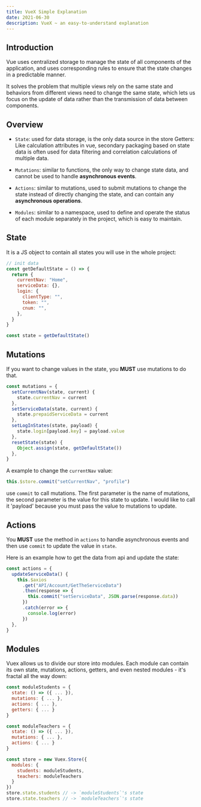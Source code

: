 ```yaml
---
title: VueX Simple Explanation
date: 2021-06-30
description: VueX ~ an easy-to-understand explanation
---
```


## Introduction

Vue uses centralized storage to manage the state of all components of the application, and uses corresponding rules to ensure that the state changes in a predictable manner.

It solves the problem that multiple views rely on the same state and behaviors from different views need to change the same state, which lets us focus on the update of data rather than the transmission of data between components.

## Overview

- `State`: used for data storage, is the only data source in the store
  Getters: Like calculation attributes in vue, secondary packaging based on state data is often used for data filtering and correlation calculations of multiple data.

- `Mutations`: similar to functions, the only way to change state data, and cannot be used to handle **asynchronous events**.

- `Actions`: similar to mutations, used to submit mutations to change the state instead of directly changing the state, and can contain any **asynchronous operations**.

- `Modules`: similar to a namespace, used to define and operate the status of each module separately in the project, which is easy to maintain.

## State

It is a JS object to contain all states you will use in the whole project:

```js
// init data
const getDefaultState = () => {
  return {
    currentNav: "Home",
    serviceData: {},
    login: {
      clientType: "",
      token: "",
      cnum: "",
    },
  }
}

const state = getDefaultState()
```

## Mutations

If you want to change values in the state, you **MUST** use mutations to do that.

```js
const mutations = {
  setCurrentNav(state, current) {
    state.currentNav = current
  },
  setServiceData(state, current) {
    state.prepaidServiceData = current
  },
  setLogInStates(state, payload) {
    state.login[payload.key] = payload.value
  },
  resetState(state) {
    Object.assign(state, getDefaultState())
  },
}
```

A example to change the `currentNav` value:

```js
this.$store.commit("setCurrentNav", "profile")
```

use `commit` to call mutations. The first parameter is the name of mutations, the second parameter is the value for this state to update. I would like to call it 'payload' because you must pass the value to mutations to update.

## Actions

You **MUST** use the method in `actions` to handle asynchronous events and then use `commit` to update the value in `state`.

Here is an example how to get the data from api and update the state:

```js
const actions = {
  updateServiceData() {
    this.$axios
      .get("API/Account/GetTheServiceData")
      .then(response => {
        this.commit("setServiceData", JSON.parse(response.data))
      })
      .catch(error => {
        console.log(error)
      })
  },
}
```

## Modules

Vuex allows us to divide our store into modules. Each module can contain its own state, mutations, actions, getters, and even nested modules - it's fractal all the way down:

```js
const moduleStudents = {
  state: () => ({ ... }),
  mutations: { ... },
  actions: { ... },
  getters: { ... }
}

const moduleTeachers = {
  state: () => ({ ... }),
  mutations: { ... },
  actions: { ... }
}

const store = new Vuex.Store({
  modules: {
    students: moduleStudents,
    teachers: moduleTeachers
  }
})
store.state.students // -> `moduleStudents`'s state
store.state.teachers // -> `moduleTeachers`'s state
```
